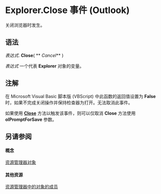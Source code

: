 
# Explorer.Close 事件 (Outlook)

关闭浏览器时发生。


## 语法

 _表达式_. **Close**( ** _Cancel_** )

 _表达式_ 一个代表 **Explorer** 对象的变量。


## 注解

在 Microsoft Visual Basic 脚本版 (VBScript) 中此函数的返回值设置为 **False** 时，如果不完成关闭操作并保持检查器为打开。无法取消此事件。

如果使用 **[Close](df5ecd62-066a-0b46-3a5c-e7d955677f4a.md)** 方法以触发该事件，则可以仅取消 **Close** 方法使用 **olPromptForSave** 参数。


## 另请参阅


#### 概念


[资源管理器对象](026591e5-049f-503a-4166-34e6dbc225fb.md)
#### 其他资源


[资源管理器中的对象的成员](4412c507-4dcd-6005-b9c8-11824624250d.md)